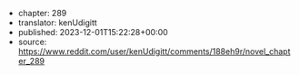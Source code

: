 - chapter: 289
- translator: kenUdigitt
- published: 2023-12-01T15:22:28+00:00
- source: https://www.reddit.com/user/kenUdigitt/comments/188eh9r/novel_chapter_289
